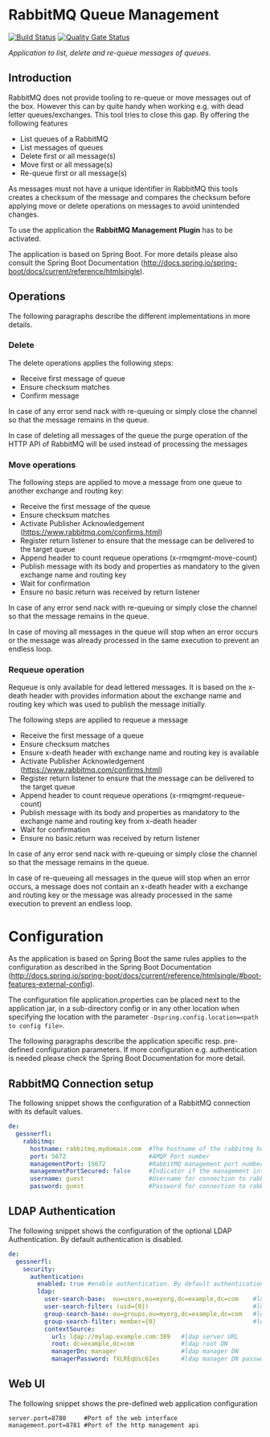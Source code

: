 # RabbitMQ Queue Management
[![Build Status](https://travis-ci.org/gessnerfl/rabbitmq-queue-management.svg?branch=master)](https://travis-ci.org/gessnerfl/rabbitmq-queue-management)
[![Quality Gate Status](https://sonarcloud.io/api/project_badges/measure?project=de.gessnerfl.rabbitmq-queue-management&metric=alert_status)](https://sonarcloud.io/dashboard?id=de.gessnerfl.rabbitmq-queue-management)

*Application to list, delete and re-queue messages of queues.*

## Introduction

RabbitMQ does not provide tooling to re-queue or move messages out of the box. However this can by quite handy when 
working e.g. with dead letter queues/exchanges. This tool tries to close this gap. By offering the following features

* List queues of a RabbitMQ 
* List messages of queues
* Delete first or all message(s)
* Move first or all message(s)
* Re-queue first or all message(s)

As messages must not have a unique identifier in RabbitMQ this tools creates a checksum of the message and compares the 
checksum before applying move or delete operations on messages to avoid unintended changes.

To use the application the **RabbitMQ Management Plugin** has to be activated.

The application is based on Spring Boot. For more details please also consult the Spring Boot Documentation 
(http://docs.spring.io/spring-boot/docs/current/reference/htmlsingle).

## Operations
The following paragraphs describe the different implementations in more details.

### Delete

The delete operations applies the following steps:

- Receive first message of queue
- Ensure checksum matches
- Confirm message

In case of any error send nack with re-queuing or simply close the channel so that the message remains in the queue.

In case of deleting all messages of the queue the purge operation of the HTTP API of RabbitMQ will be used instead of
processing the messages

### Move operations

The following steps are applied to move a message from one queue to another exchange and routing key:

- Receive the first message of the queue
- Ensure checksum matches
- Activate Publisher Acknowledgement (https://www.rabbitmq.com/confirms.html)
- Register return listener to ensure that the message can be delivered to the target queue
- Append header to count requeue operations (x-rmqmgmt-move-count)
- Publish message with its body and properties as mandatory to the given exchange name and routing key
- Wait for confirmation
- Ensure no basic.return was received by return listener

In case of any error send nack with re-queuing or simply close the channel so that the message remains in the queue.

In case of moving all messages in the queue will stop when an error occurs or the message was already processed in the 
same execution to prevent an endless loop.

### Requeue operation

Requeue is only available for dead lettered messages. It is based on the x-death header with provides information about
the exchange name and routing key which was used to publish the message initially.

The following steps are applied to requeue a message

- Receive the first message of a queue
- Ensure checksum matches
- Ensure x-death header with exchange name and routing key is available
- Activate Publisher Acknowledgement (https://www.rabbitmq.com/confirms.html)
- Register return listener to ensure that the message can be delivered to the target queue
- Append header to count requeue operations (x-rmqmgmt-requeue-count)
- Publish message with its body and properties as mandatory to the exchange name and routing key from x-death header
- Wait for confirmation
- Ensure no basic.return was received by return listener

In case of any error send nack with re-queuing or simply close the channel so that the message remains in the queue.

In case of re-queueing all messages in the queue will stop when an error occurs, a message does not contain an x-death 
header with a exchange and routing key or the message was already processed in the same execution to prevent an endless 
loop.

# Configuration

As the application is based on Spring Boot the same rules applies to the configuration as described in the Spring Boot 
Documentation (http://docs.spring.io/spring-boot/docs/current/reference/htmlsingle/#boot-features-external-config).

The configuration file application.properties can be placed next to the application jar, in a sub-directory config or in 
any other location when specifying the location with the parameter `-Dspring.config.location=<path to config file>`.

The following paragraphs describe the application specific resp. pre-defined configuration parameters. If more 
configuration e.g. authentication is needed please check the Spring Boot Documentation for more detail.

## RabbitMQ Connection setup
The following snippet shows the configuration of a RabbitMQ connection with its default values.

```yaml
de:
  gessnerfl:
    rabbitmq:
      hostname: rabbitmq.mydomain.com  #The hostname of the rabbitmq host
      port: 5672                       #AMQP Port number
      managementPort: 15672            #RabbitMQ management port number
      managemnetPortSecured: false     #Indicator if the management interface is accessible via http (false) or https (true)
      username: guest                  #Username for connection to rabbitmq host
      password: guest                  #Password for connection to rabbitmq host
```

## LDAP Authentication
The following snippet shows the configuration of the optional LDAP Authentication. By default authentication is disabled.

```yaml
de:
  gessnerfl:
    security:
      authentication:
        enabled: true #enable authentication. By default authentication is disabled
        ldap:
          user-search-base:  ou=users,ou=myorg,dc=example,dc=com    #ldap user search base 
          user-search-filter: (uid={0})                             #ldap user search filter
          group-search-base: ou=groups,ou=myorg,dc=example,dc=com   #ldap group search base
          group-search-filter: member={0}                           #ldap group search filter
          contextSource:
            url: ldap://mylap.example.com:389   #ldap server URL
            root: dc=example,dc=com             #ldap root DN
            managerDn: manager                  #ldap manager DN
            managerPassword: fXLREqUsc6Ies      #ldap manager DN password
```

## Web UI
The following snippet shows the pre-defined web application configuration

    server.port=8780     #Port of the web interface
    management.port=8781 #Port of the http management api

